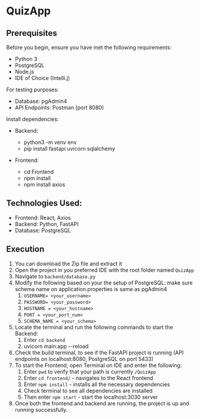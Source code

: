 # QuizApp

## Prerequisites

Before you begin, ensure you have met the following requirements:

- Python 3
- PostgreSQL
- Node.js
- IDE of Choice (Intelli.j)

For testing purposes:

- Database: pgAdmin4
- API Endpoints: Postman (port 8080)

Install dependencies:

- Backend:
   - python3 -m venv env
   - pip install fastapi uvicorn sqlalchemy

- Frontend:
   - cd Frontend
   - npm install
   - npm install axios

## Technologies Used:

- Frontend: React, Axios
- Backend: Python, FastAPI
- Database: PostgreSQL

## Execution

1. You can download the Zip file and extract it
2. Open the project in you preferred IDE with the root folder named `QuizApp`
3. Navigate to `backend/database.py`
4. Modify the following based on your the setup of PostgreSQL: make sure schema name on application.properties is same as pgAdmin4
   1. `USERNAME= <your_username>`
   2. `PASSWORD= <your_password>`
   3. `HOSTNAME = <your_hostname>`
   4. `PORT = <your_port_num>`
   5. `SCHEMA_NAME = <your_schema>`
6. Locate the terminal and run the following commands to start the Backend:
   1. Enter `cd backend`
   2. uvicorn main:app --reload
8. Check the build terminal, to see if the FastAPI project is running (API endpoints on localhost:8080, PostgreSQL on port 5433)
9. To start the Frontend, open Terminal on IDE and enter the following:
   1. Enter `pwd` to verify that your path is currently `/QuizApp`
   2. Enter `cd frontend/` - navigates to the React frontend
   3. Enter `npm install` - installs all the necessary dependencies
   4. Check terminal to see all dependencies are installed
   5. Then enter `npm start` - start the localhost:3030 server
10. Once both the frontend and backend are running, the project is up and running successfully.

